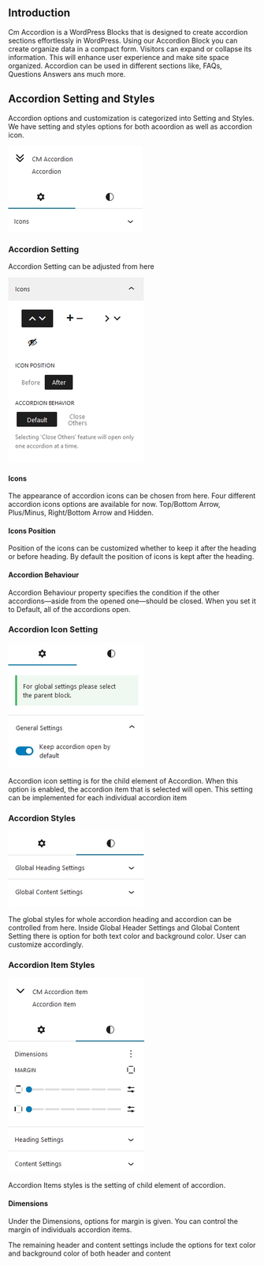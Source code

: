 ## Introduction
Cm Accordion is a WordPress Blocks that is designed to create accordion sections effortlessly in WordPress. Using our Accordion Block you can create organize data in a compact form. Visitors can expand or collapse its information. This will enhance user experience and make site space organized. Accordion can be used in different sections like, FAQs, Questions Answers ans much more.

## Accordion Setting and Styles
Accordion options and customization  is categorized into Setting and Styles. We have setting and styles options for both acoordion as well as accordion icon.

![CM  Accordion Setting Style Image](img/accordion/setting-style.jpg)

### Accordion Setting
Accordion Setting can be adjusted from here

![CM Accordion Icons](img/accordion/accordion-icons-setting.jpg)

#### Icons
The appearance of accordion icons can be chosen from here. Four different accordion icons options are available for now.  Top/Bottom Arrow, Plus/Minus, Right/Bottom Arrow and Hidden.

#### Icons Position
Position of the icons can be customized whether to keep it after the heading or before heading.  By default the position of icons is kept after the heading.

#### Accordion Behaviour
Accordion Behaviour property specifies the condition if the other accordions—aside from the opened one—should be closed. When you set it to Default, all of the accordions open.

### Accordion Icon Setting
![CM Accordion Item Setting](img/accordion/accordion-item-setting.jpg)

Accordion icon setting is for the child element of Accordion. When this option is enabled, the accordion item that is selected will open. This setting can be implemented for each individual accordion item

### Accordion Styles
![CM Accordion Styles](img/accordion/accordion-styles.jpg)

The global styles for whole accordion heading and accordion can be controlled from here. Inside Global Header Settings and Global Content Setting there is option for both text color and background color. User can customize accordingly.

### Accordion Item Styles
![CM Accordion Item Styles](img/accordion/accordion-item-style.jpg)

Accordion Items styles is the setting of child element of accordion.

#### Dimensions
Under the Dimensions, options for margin is given. You can control the margin of individuals accordion items.

The remaining header and content settings include the options for text color and background color of both header and content
